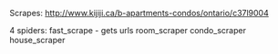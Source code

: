 Scrapes:
http://www.kijiji.ca/b-apartments-condos/ontario/c37l9004

4 spiders:
fast_scrape - gets urls
room_scraper
condo_scraper
house_scraper
